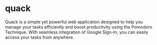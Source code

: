 # quack
Quack is a simple yet powerful web application designed to help you manage your tasks efficiently and boost productivity using the Pomodoro Technique. With seamless integration of Google Sign-In, you can easily access your tasks from anywhere.
